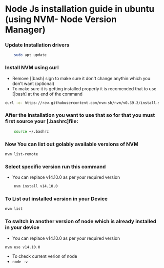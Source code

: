 # Node Js installation guide in ubuntu (using NVM- Node Version Manager)

### Update Installation drivers 
```bash 
    sudo apt update
```
### Install NVM using curl
- Remove [|bash] sign to make sure it don't change anythin which you don't want (optional)
- To make sure it is getting installed properly it is recomended that to use [|bash] at the end of the command
```bash 
curl -o- https://raw.githubusercontent.com/nvm-sh/nvm/v0.39.3/install.sh | bash
```

### After the installation you want to use that so for that you must first source your [.bashrc]file:
```bash
    source ~/.bashrc
```

### Now You can list out golably available versions of NVM 
```bash
nvm list-remote
```

### Select specific version run this command
- You can replace v14.10.0 as per your required version
```bash
    nvm install v14.10.0
```

### To List out installed version in your Device
```bash
nvm list
``` 

### To switch in another version of node which is already installed in your device
- You can replace v14.10.0 as per your required version
```bash
nvm use v14.10.0
```
- To check current verion of node
- ``` node -v ```

